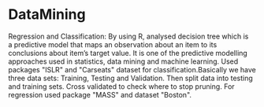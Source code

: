# DataMining
Regression and Classification: By using R, analysed decision tree which is a predictive model that maps an observation about an item to its conclusions about item’s target value. It is one of the predictive modelling approaches used in statistics, data mining and machine learning. Used packages "ISLR" and "Carseats" dataset for classification.Basically we have three data sets: Training, Testing and Validation. Then split data into testing and training sets. Cross validated to check where to stop pruning. For regression used package "MASS" and dataset "Boston".
